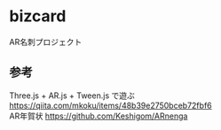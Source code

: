 # bizcard
AR名刺プロジェクト

## 参考
Three.js + AR.js + Tween.js で遊ぶ https://qiita.com/mkoku/items/48b39e2750bceb72fbf6  
AR年賀状 https://github.com/Keshigom/ARnenga
